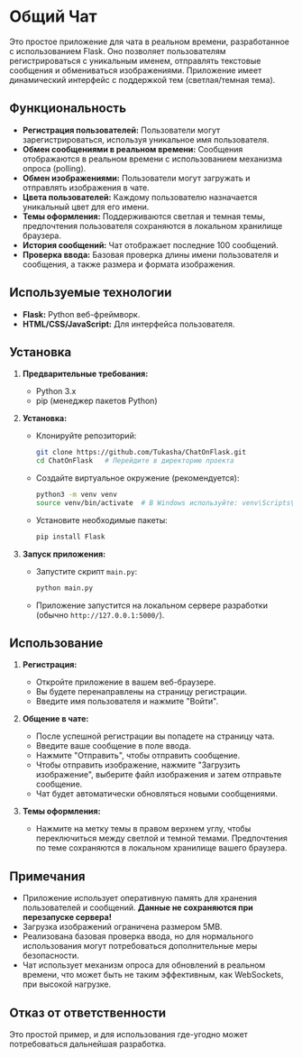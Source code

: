 # Общий Чат

Это простое приложение для чата в реальном времени, разработанное с использованием Flask. Оно позволяет пользователям регистрироваться с уникальным именем, отправлять текстовые сообщения и обмениваться изображениями. Приложение имеет динамический интерфейс с поддержкой тем (светлая/темная тема).

## Функциональность

* **Регистрация пользователей:** Пользователи могут зарегистрироваться, используя уникальное имя пользователя.
* **Обмен сообщениями в реальном времени:** Сообщения отображаются в реальном времени с использованием механизма опроса (polling).
* **Обмен изображениями:** Пользователи могут загружать и отправлять изображения в чате.
* **Цвета пользователей:** Каждому пользователю назначается уникальный цвет для его имени.
* **Темы оформления:** Поддерживаются светлая и темная темы, предпочтения пользователя сохраняются в локальном хранилище браузера.
* **История сообщений:** Чат отображает последние 100 сообщений.
* **Проверка ввода:** Базовая проверка длины имени пользователя и сообщения, а также размера и формата изображения.

## Используемые технологии

* **Flask:** Python веб-фреймворк.
* **HTML/CSS/JavaScript:** Для интерфейса пользователя.

## Установка

1.  **Предварительные требования:**
    * Python 3.x
    * pip (менеджер пакетов Python)

2.  **Установка:**

    * Клонируйте репозиторий:
        ```bash
        git clone https://github.com/Tukasha/ChatOnFlask.git
        cd ChatOnFlask   # Перейдите в директорию проекта
        ```
    * Создайте виртуальное окружение (рекомендуется):
        ```bash
        python3 -m venv venv
        source venv/bin/activate  # В Windows используйте: venv\Scripts\activate
        ```
    * Установите необходимые пакеты:
        ```bash
        pip install Flask
        ```

3.  **Запуск приложения:**

    * Запустите скрипт `main.py`:
        ```bash
        python main.py
        ```
    * Приложение запустится на локальном сервере разработки (обычно `http://127.0.0.1:5000/`).

## Использование

1.  **Регистрация:**
    * Откройте приложение в вашем веб-браузере.
    * Вы будете перенаправлены на страницу регистрации.
    * Введите имя пользователя и нажмите "Войти".

2.  **Общение в чате:**
    * После успешной регистрации вы попадете на страницу чата.
    * Введите ваше сообщение в поле ввода.
    * Нажмите "Отправить", чтобы отправить сообщение.
    * Чтобы отправить изображение, нажмите "Загрузить изображение", выберите файл изображения и затем отправьте сообщение.
    * Чат будет автоматически обновляться новыми сообщениями.

3.  **Темы оформления:**
    * Нажмите на метку темы в правом верхнем углу, чтобы переключиться между светлой и темной темами. Предпочтения по теме сохраняются в локальном хранилище вашего браузера.

## Примечания

* Приложение использует оперативную память для хранения пользователей и сообщений. **Данные не сохраняются при перезапуске сервера!**
* Загрузка изображений ограничена размером 5MB.
* Реализована базовая проверка ввода, но для нормального использования могут потребоваться дополнительные меры безопасности.
* Чат использует механизм опроса для обновлений в реальном времени, что может быть не таким эффективным, как WebSockets, при высокой нагрузке.

## Отказ от ответственности

Это простой пример, и для использования где-угодно может потребоваться дальнейшая разработка.
